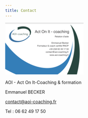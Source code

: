 ```yaml
---
title: Contact
---
```


<img src="./carte-visite.png" alt="Carte de visite" width="50%" />


AOI - Act On It-Coaching & formation

Emmanuel BECKER

[contact@aoi-coaching.fr](mailto:contact@aoi-coaching.fr)

Tel : 06 62 49 17 50

<a href="#" class="fa fa-linkedin"></a>
<a href="#" class="fa fa-facebook"></a>
<a href="#" class="fa fa-twitter"></a>
